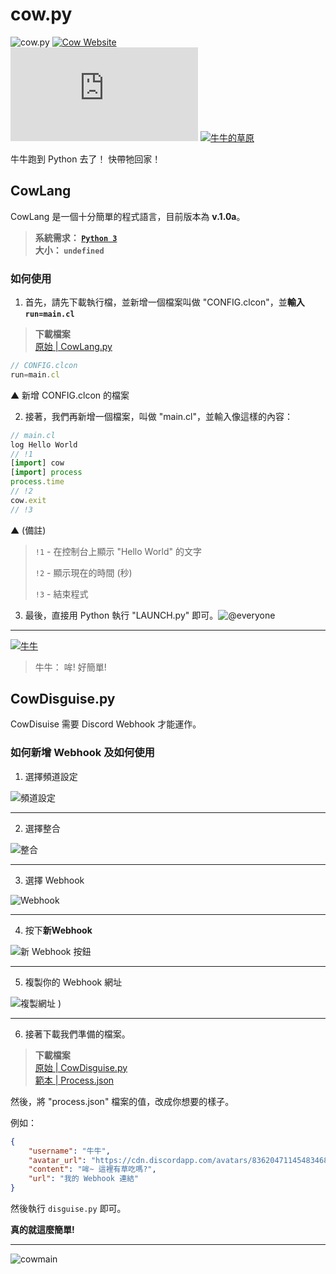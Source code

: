# cow.py
![cow.py](https://img.shields.io/badge/cow.py-v.0.5a-%23fce38a) [![Cow Website](https://img.shields.io/website?down_color=lightgrey&down_message=downtime&label=Website&up_color=%230995ec&up_message=uptime&url=https%3A%2F%2Fcow.c-moo.cf)](https://cow.c-moo.cf?test=true)</br>
![GitHub commit activity](https://img.shields.io/github/commit-activity/w/LittleCow-moo/cow.py?label=Commits&style=for-the-badge) [![牛牛的草原](https://img.shields.io/discord/858984157929144321?color=%235865F2&label=Discord&logo=https%3A%2F%2Flogos-world.net%2Fwp-content%2Fuploads%2F2020%2F12%2FDiscord-Logo.png&style=for-the-badge)](https://discord.gg/bQJyuAD9hw)

牛牛跑到 Python 去了！ 快帶牠回家！

## CowLang
CowLang 是一個十分簡單的程式語言，目前版本為 **v.1.0a**。

> **系統需求： [`Python 3`](https://python.org/)**</br>
**大小： `undefined`**
### 如何使用
1. 首先，請先下載執行檔，並新增一個檔案叫做 "CONFIG.clcon"，並**輸入 `run=main.cl`**
> **下載檔案**</br>[原始 | CowLang.py](https://github.com/LittleCow-moo/cow.py/blob/main/cowlang/LAUNCH.py)
```js
// CONFIG.clcon
run=main.cl
```
▲ 新增 CONFIG.clcon 的檔案

2. 接著，我們再新增一個檔案，叫做 "main.cl"，並輸入像這樣的內容：

```js
// main.cl
log Hello World
// !1
[import] cow
[import] process
process.time
// !2
cow.exit
// !3
```
▲ (備註)
> `!1` - 在控制台上顯示 "Hello World" 的文字
> 
> `!2` - 顯示現在的時間 (秒)
> 
> `!3` - 結束程式


3. 最後，直接用 Python 執行 "LAUNCH.py" 即可。![@everyone](https://user-images.githubusercontent.com/90096971/158060114-8e8259b5-33a4-48b1-a305-cfa92b7991fb.png)

***

[![牛牛](https://cdn.discordapp.com/avatars/836204711454834688/ec51f3aed0943f79239a05124e863dd5.webp?size=512)](https://cow.c-moo.cf?test=true)
> 牛牛： 哞! 好簡單!

## CowDisguise.py
CowDisuise 需要 Discord Webhook 才能運作。
### 如何新增 Webhook 及如何使用
1. 選擇頻道設定

![頻道設定](https://cdn.discordapp.com/attachments/859642024071135282/952550377289560084/unknown.png)
***

2. 選擇整合

![整合](https://cdn.discordapp.com/attachments/859642024071135282/952550593283641394/unknown.png)
***

3. 選擇 Webhook

![Webhook](https://cdn.discordapp.com/attachments/859642024071135282/952552550966640690/unknown.png)
***
4. 按下**新Webhook**

![新 Webhook 按鈕](https://cdn.discordapp.com/attachments/859642024071135282/952552697788256266/unknown.png)
***
5. 複製你的 Webhook 網址

![複製網址](https://user-images.githubusercontent.com/90096971/158060711-51ef61d1-bfa3-4f51-b635-8318f3747ccb.png)
)
***
6. 接著下載我們準備的檔案。
> **下載檔案**</br>[原始 | CowDisguise.py](https://github.com/LittleCow-moo/cow.py/blob/main/disguise/disguise.py)</br>[範本 | Process.json](https://github.com/LittleCow-moo/cow.py/blob/main/disguise/process.json)

然後，將 "process.json" 檔案的值，改成你想要的樣子。

例如：
```json
{
    "username": "牛牛",
    "avatar_url": "https://cdn.discordapp.com/avatars/836204711454834688/ec51f3aed0943f79239a05124e863dd5.webp?size=4096",
    "content": "哞~ 這裡有草吃嗎?",
    "url": "我的 Webhook 連結"
}
```
然後執行 `disguise.py` 即可。

**真的就這麼簡單!**


***
![cowmain](https://user-images.githubusercontent.com/90096971/158060088-fec47b8a-74d9-4684-ad32-ef36a1c53868.gif)
